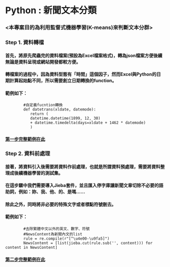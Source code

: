 # Python : 新聞文本分類
### <本專案目的為利用監督式機器學習(K-means)來判斷文本分群>
### Step 1. 資料轉檔
####        首先，將原先爬蟲完的資料檔案(預設為Excel檔案格式)，轉為json檔案方便後續無論是資料呈現或網站開發都較方便。
####        轉檔案的過程中，因為資料型態有「時間」這個因子，然而Excel與Python的日期計算起始點不同，所以需要創立日期轉換的function。
####        範例如下：
            #自定義fucntion轉換
            def datetrans(xldate, datemode):
               return (
               datetime.datetime(1899, 12, 30)
               + datetime.timedelta(days=xldate + 1462 * datemode)
               )
####        [第一步完整範例在此](https://github.com/Michael-Yan-wun/Python-News-Content/blob/master/Step1%20%E8%B3%87%E6%96%99%E8%BD%89%E6%AA%94/Step1%20%E8%B3%87%E6%96%99%E8%BD%89%E6%AA%94.py "Step one") 
####
### Step 2. 資料前處理
####        接著，將資料引入後需要將資料作前處理，也就是所謂資料預處理，需要將資料整理成後續機器學習的測試集。
####        在這步驟中我們需要導入Jieba套件，並且匯入停字庫讓新聞文章切除不必要的語助詞，例如：妳、我、他、的、是嗎......
####        除此之外，同時將非必要的特殊文字或者標點符號刪去。
####        範例如下：
            #去除繁體中文以外的英文、數字、符號
            #NewsContent為新聞內文的list
            rule = re.compile(r"[^\u4e00-\u9fa5]")
            NewsContent = [list(jieba.cut(rule.sub('', content))) for content in NewsContent]      
####        [第二步完整範例在此](https://github.com/Michael-Yan-wun/Python-News-Content/blob/master/Step2%20%E8%B3%87%E6%96%99%E5%89%8D%E8%99%95%E7%90%86/Step2%20%E8%B3%87%E6%96%99%E5%89%8D%E8%99%95%E7%90%86.py "Step two")
